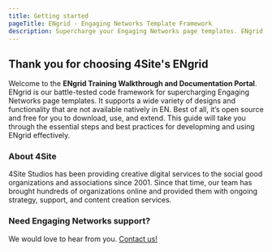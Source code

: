 ```yaml
---
title: Getting started
pageTitle: ENgrid - Engaging Networks Template Framework
description: Supercharge your Engaging Networks page templates. ENgrid supports a wide variety of features that are not available natively in EN.
---
```


## Thank you for choosing 4Site's ENgrid

Welcome to the **ENgrid Training Walkthrough and Documentation Portal**. ENgrid is our battle-tested code framework for supercharging Engaging Networks page templates. It supports a wide variety of designs and functionality that are not available natively in EN. Best of all, it’s open source and free for you to download, use, and extend. This guide will take you through the essential steps and best practices for developming and using ENgrid effectively.

### About 4Site

4Site Studios has been providing creative digital services to the social good organizations and associations since 2001. Since that time, our team has brought hundreds of organizations online and provided them with ongoing strategy, support, and content creation services.

### Need Engaging Networks support?

We would love to hear from you. [Contact us!](https://www.4sitestudios.com/contact/)